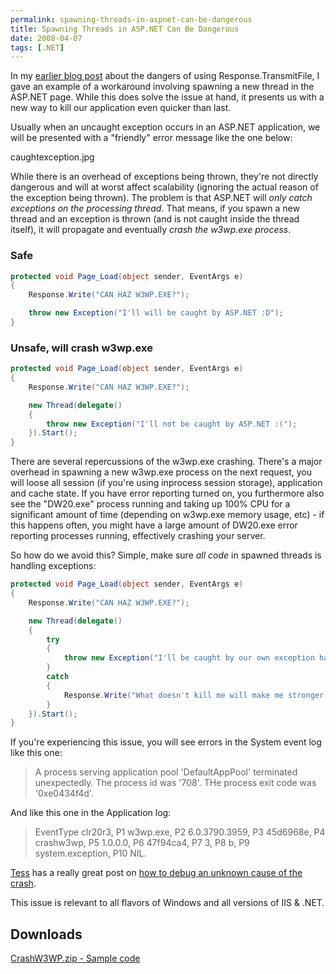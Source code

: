 ```yaml
---
permalink: spawning-threads-in-aspnet-can-be-dangerous
title: Spawning Threads in ASP.NET Can Be Dangerous
date: 2008-04-07
tags: [.NET]
---
```

In my [earlier blog post](/response-transmitfile-close-will-kill-your-application/) about the dangers of using Response.TransmitFile, I gave an example of a workaround involving spawning a new thread in the ASP.NET page. While this does solve the issue at hand, it presents us with a new way to kill our application even quicker than last.

<!-- more -->

Usually when an uncaught exception occurs in an ASP.NET application, we will be presented with a "friendly" error message like the one below:

caughtexception.jpg

While there is an overhead of exceptions being thrown, they're not directly dangerous and will at worst affect scalability (ignoring the actual reason of the exception being thrown). The problem is that ASP.NET will *only catch exceptions on the processing thread*. That means, if you spawn a new thread and an exception is thrown (and is not caught inside the thread itself), it will propagate and eventually *crash the w3wp.exe process*.

### Safe

```csharp
protected void Page_Load(object sender, EventArgs e)
{
	Response.Write("CAN HAZ W3WP.EXE?");

	throw new Exception("I'll will be caught by ASP.NET :D");
}
```

### Unsafe, will crash w3wp.exe

```csharp
protected void Page_Load(object sender, EventArgs e)
{
	Response.Write("CAN HAZ W3WP.EXE?");

	new Thread(delegate()
	{
		throw new Exception("I'll not be caught by ASP.NET :(");
	}).Start();
}
```

There are several repercussions of the w3wp.exe crashing. There's a major overhead in spawning a new w3wp.exe process on the next request, you will loose all session (if you're using inprocess session storage), application and cache state. If you have error reporting turned on, you furthermore also see the "DW20.exe" process running and taking up 100% CPU for a significant amount of time (depending on w3wp.exe memory usage, etc) - if this happens often, you might have a large amount of DW20.exe error reporting processes running, effectively crashing your server.

So how do we avoid this? Simple, make sure *all code* in spawned threads is handling exceptions:

```csharp
protected void Page_Load(object sender, EventArgs e)
{
	Response.Write("CAN HAZ W3WP.EXE?");

	new Thread(delegate()
	{
		try
		{
			throw new Exception("I'll be caught by our own exception handler :)");
		}
		catch
		{
			Response.Write("What doesn't kill me will make me stronger!");
		}
	}).Start();
}
```

If you're experiencing this issue, you will see errors in the System event log like this one:

> A process serving application pool 'DefaultAppPool' terminated unexpectedly. The process id was '708'. THe process exit code was '0xe0434f4d'.

And like this one in the Application log:

> EventType clr20r3, P1 w3wp.exe, P2 6.0.3790.3959, P3 45d6968e, P4 crashw3wp, P5 1.0.0.0, P6 47f94ca4, P7 3, P8 b, P9 system.exception, P10 NIL.

[Tess](http://blogs.msdn.com/tess) has a really great post on [how to debug an unknown cause of the crash](http://blogs.msdn.com/tess/archive/2006/04/27/584927.aspx).

This issue is relevant to all flavors of Windows and all versions of IIS & .NET.

## Downloads

[CrashW3WP.zip - Sample code](CrashW3WP.zip)
